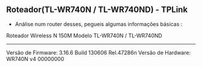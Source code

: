 ## Roteador(TL-WR740N / TL-WR740ND) - TPLink

- Análise num router desses, pegueis algumas informações básicas :


Roteador Wireless N 150M
Modelo TL-WR740N / TL-WR740ND

---


Versão de Firmware:	
3.16.6 Build 130606 Rel.47286n
Versão de Hardware:	
WR740N v4 00000000